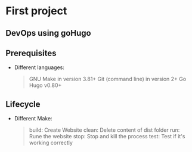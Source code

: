 # First project

## DevOps using goHugo

## Prerequisites

* Different languages:

    > GNU Make in version 3.81+
    > Git (command line) in version 2+
    > Go Hugo v0.80+

## Lifecycle

* Different Make:

    > build:  Create Website
    > clean:  Delete content of dist folder
    > run: Rune the website
    > stop: Stop and kill the process
    > test: Test if it's working correctly
